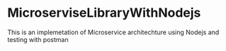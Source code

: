 # MicroserviseLibraryWithNodejs
This is an implemetation of Microservice architechture using Nodejs and testing with postman
